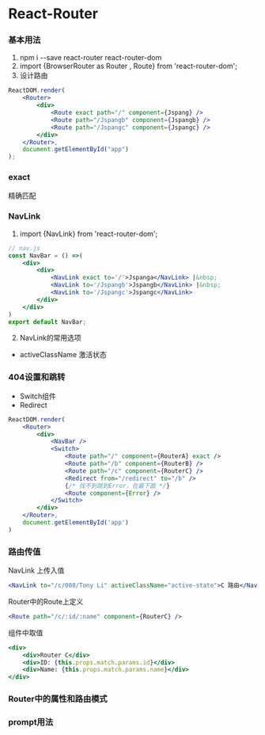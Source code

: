 # React-Router
### 基本用法
1. npm i --save react-router react-router-dom
2. import {BrowserRouter as Router , Route} from 'react-router-dom';
3. 设计路由
```jsx
ReactDOM.render(
    <Router>
        <div>
            <Route exact path="/" component={Jspang} />
            <Route path="/Jspangb" component={Jspangb} />
            <Route path="/Jspangc" component={Jspangc} />
        </div>
    </Router>,
    document.getElementById("app")
);
```
### exact
精确匹配

### NavLink
1. import {NavLink} from 'react-router-dom';
```jsx
// nav.js
const NavBar = () =>(
    <div>
        <div>
            <NavLink exact to='/'>Jspanga</NavLink> |&nbsp;
            <NavLink to='/Jspangb'>Jspangb</NavLink> |&nbsp;
            <NavLink to='/Jspangc'>Jspangc</NavLink>
        </div>
    </div>
)
export default NavBar;
```
2. NavLink的常用选项
* activeClassName 激活状态

### 404设置和跳转
* Switch组件
* Redirect

```jsx
ReactDOM.render(
    <Router>
        <div>
            <NavBar />
            <Switch>
                <Route path="/" component={RouterA} exact />
                <Route path="/b" component={RouterB} />
                <Route path="/c" component={RouterC} />
                <Redirect from="/redirect" to="/b" />
                {/* 找不到跳到Error，在最下面 */}
                <Route component={Error} />
            </Switch>
        </div>
    </Router>,
    document.getElementById('app')
)
```

### 路由传值
NavLink 上传入值
```jsx
<NavLink to="/c/008/Tony Li" activeClassName="active-state">C 路由</NavLink> ||&nbsp;
```

Router中的Route上定义
```jsx
<Route path="/c/:id/:name" component={RouterC} />
```

组件中取值
```jsx
<div>
    <div>Router C</div>
    <div>ID: {this.props.match.params.id}</div>
    <div>Name: {this.props.match.params.name}</div>
</div>
```

### Router中的属性和路由模式

### prompt用法
